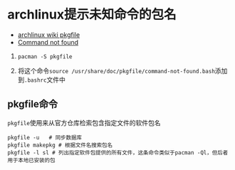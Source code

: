 # archlinux提示未知命令的包名

* [archlinux wiki pkgfile](https://wiki.archlinux.org/index.php/pkgfile)
* [Command not found](https://wiki.archlinux.org/index.php/Bash#Command_not_found)

1. `pacman -S pkgfile`

2. 将这个命令`source /usr/share/doc/pkgfile/command-not-found.bash`添加到`.bashrc`文件中

## pkgfile命令

`pkgfile`使用来从官方仓库检索包含指定文件的软件包名

```shell
pkgfile -u   # 同步数据库
pkgfile makepkg # 根据文件名搜索包名
pkgfile -l sl # 列出指定软件包提供的所有文件，这条命令类似于pacman -Ql，但后者用于本地已安装的包
```
